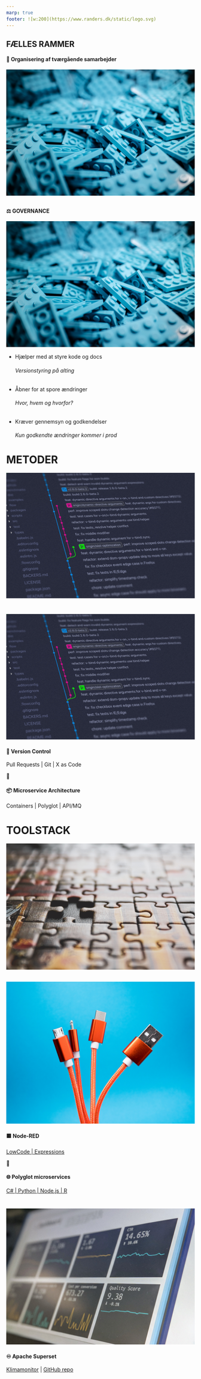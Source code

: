 ```yaml
---
marp: true
footer: ![w:200](https://www.randers.dk/static/logo.svg)
---
```

<!--
theme: uncover
transition: dissolve
class:
 - invert
headingDivider: 2 
paginate: true
-->

## FÆLLES RAMMER
#### :thought_balloon: Organisering af tværgående samarbejder
![bg brightness:0.5 blur:4px](../img/iker-urteaga-TL5Vy1IM-uA-unsplash.jpg)

##
#### :balance_scale: GOVERNANCE
![bg left:25% brightness:0.5 blur:1px](../img/iker-urteaga-TL5Vy1IM-uA-unsplash.jpg)
- Hjælper med at styre kode og docs
  ###### Versionstyring på alting
- Åbner for at spore ændringer 
  ###### Hvor, hvem og hvorfor?
- Kræver gennemsyn og godkendelser
  ###### Kun godkendte ændringer kommer i prod


# METODER
![bg brightness:0.7 blur:3px](../img/yancy-min-842ofHC6MaI-unsplash.jpg)

#
![bg right:36% brightness:0.7 blur:1px](../img/yancy-min-842ofHC6MaI-unsplash.jpg)

#### :octopus: Version Control
 Pull Requests | Git | X as Code

 :small_blue_diamond:

#### :package: Microservice Architecture
 Containers | Polyglot | API/MQ 

# TOOLSTACK
![bg brightness:0.5 blur:4px](../img/sigmund-B-x4VaIriRc-unsplash.jpg)
##
![bg left:39% brightness:0.6 blur:1px](../img/lucian-alexe-yh0UtueiZ-I-unsplash.jpg)
#### :red_square: Node-RED
 [LowCode | Expressions](http://localhost:1880/) 

 :small_blue_diamond:
 
#### :globe_with_meridians: Polyglot microservices
[C# | Python | Node.js | R](https://github.com/jmk-randers/dev-polyglot-microservices)

#
![bg brightness:0.4 blur:2px](../img/visualization-unsplash.jpg)
#### :infinity: Apache Superset
  [Klimamonitor](https://superset.data.randers.dk/superset/dashboard/klimamonitor/) | [GitHub repo](https://github.com/Randers-Kommune-Digitalisering/vis-klimadata-initiativer-aktiviteterpr) 
